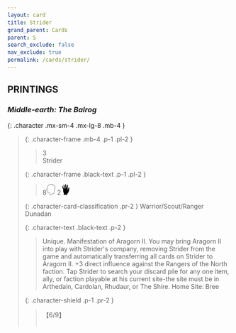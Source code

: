 ```yaml
---
layout: card
title: Strider
grand_parent: Cards
parent: S
search_exclude: false
nav_exclude: true
permalink: /cards/strider/
---
```


## PRINTINGS


### _Middle-earth: The Balrog_

{: .character .mx-sm-4 .mx-lg-8 .mb-4 }
> {: .character-frame .mb-4 .p-1 .pl-2 }
> > <div class="card-mp">3</div>
> > <div class="character-card-name">Strider</div>
>
> {: .character-frame .black-text .p-1 .pl-2 }
> > 8![](/assets/images/mind.svg) 2![](/assets/images/di.svg)
>
> {: .character-card-classification .pr-2 }
> Warrior/Scout/Ranger Dunadan
>
> {: .character-text .black-text .p-2 }
> > Unique. Manifestation of Aragorn II. You may bring Aragorn II into play with Strider's company, removing Strider from the game and automatically transferring all cards on Strider to Aragorn II. +3 direct influence against the Rangers of the North faction. Tap Strider to search your discard pile for any one item, ally, or faction playable at his current site-the site must be in Arthedain, Cardolan, Rhudaur, or The Shire.   Home Site: Bree 
>
> {: .character-shield .p-1 .pr-2 }
> > <div class="card-shield">【6/9】</div>
> > <div class="card-corruption">&nbsp;</div>
